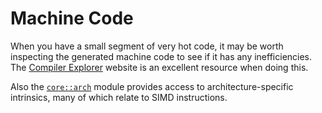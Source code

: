 # Machine Code

When you have a small segment of very hot code, it may be worth inspecting the
generated machine code to see if it has any inefficiencies. The [Compiler
Explorer] website is an excellent resource when doing this.

[Compiler Explorer]: https://godbolt.org/

Also the [`core::arch`] module provides access to architecture-specific
intrinsics, many of which relate to SIMD instructions.

[`core::arch`]: https://doc.rust-lang.org/core/arch/index.html

